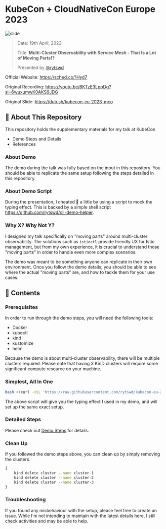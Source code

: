 # KubeCon + CloudNativeCon Europe 2023 

![slide](/docs/assets/slide-title.png)

> Date: 19th April, 2023
>
> Title: **Multi-Cluster Observability with Service Mesh - That Is a Lot of Moving Parts!?**
>
> Presented by [@rytswd](https://github.com/rytswd)

Official Website: https://sched.co/1Hyd7

Original Recording: https://youtu.be/6KTzE3LppDg?si=6wuxumwK0AKS6JDG

Original Slide: https://dub.sh/kubecon-eu-2023-mco

## 🌄 About This Repository

This repository holds the supplementary materials for my talk at KubeCon.

- Demo Steps and Details
- References

### About Demo

The demo during the talk was fully based on the input in this repository. You should be able to replicate the same setup following the steps detailed in this repository.

### About Demo Script

During the presentation, I cheated 🫣 a little by using a script to mock the typing effect. This is backed by a simple shell script https://github.com/rytswd/cli-demo-helper.

### Why X? Why Not Y?

I designed my talk specifically on "moving parts" around multi-cluster observability. The solutions such as `istioctl` provide friendly UX for Istio management, but from my own experience, it is crucial to understand those "moving parts" in order to handle even more complex scenarios.

The demo was meant to be something anyone can replicate in their own environment. Once you follow the demo details, you should be able to see where the actual "moving parts" are, and how to tackle them for your use cases.


## 🌅 Contents

### Prerequisites

In order to run through the demo steps, you will need the following tools:

- Docker
- kubectl
- kind
- kustomize
- helm

Because the demo is about multi-cluster observability, there will be multiple clusters required. Please note that having 3 KinD clusters will require some significant compute resource on your machine.

### Simplest, All In One

``` sh
bash <(curl -sSL 'https://raw.githubusercontent.com/rytswd/kubecon-eu-2023/main/demo-all.sh')
```

The above script will give you the typing effect I used in my demo, and will set up the same exact setup.

### Detailed Steps

Please check out [Demo Steps](demo-steps.md) for details.

### Clean Up

If you followed the demo steps above, you can clean up by simply removing the clusters.

```sh
{
    kind delete cluster --name cluster-1
    kind delete cluster --name cluster-2
    kind delete cluster --name cluster-3
}
```

### Troubleshooting

If you found any misbehaviour with the setup, please feel free to create an issue. While I'm not intending to maintain with the latest details here, I still check activities and may be able to help.
